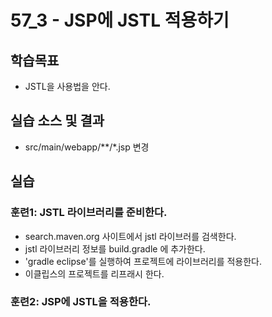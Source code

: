 # 57_3 - JSP에 JSTL 적용하기

## 학습목표

- JSTL을 사용법을 안다.

## 실습 소스 및 결과

- src/main/webapp/**/*.jsp 변경

## 실습  

### 훈련1: JSTL 라이브러리를 준비한다.

- search.maven.org 사이트에서 jstl 라이브러를 검색한다.
- jstl 라이브러리 정보를 build.gradle 에 추가한다.
- 'gradle eclipse'를 실행하여 프로젝트에 라이브러리를 적용한다.
- 이클립스의 프로젝트를 리프래시 한다.

### 훈련2: JSP에 JSTL을 적용한다.
